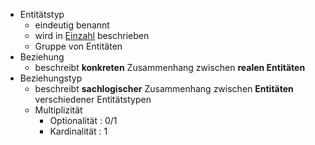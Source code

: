- Entitätstyp
	- eindeutig benannt 
	- wird in <u>Einzahl</u> beschrieben
	- Gruppe von Entitäten 
- Beziehung 
	- beschreibt **konkreten** Zusammenhang zwischen **realen Entitäten** 
- Beziehungstyp
	- beschreibt **sachlogischer** Zusammenhang zwischen **Entitäten** verschiedener Entitätstypen
	- Multiplizität
		- Optionalität : 0/1
		- Kardinalität : 1 $\>$     